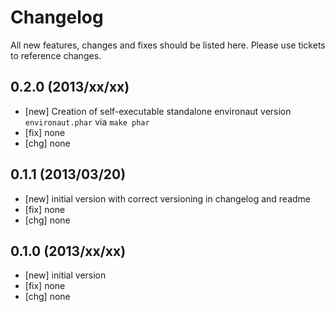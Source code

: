 # Changelog

All new features, changes and fixes should be listed here. Please use tickets
to reference changes.

## 0.2.0 (2013/xx/xx)

* [new] Creation of self-executable standalone environaut version `environaut.phar` via `make phar`
* [fix] none
* [chg] none

## 0.1.1 (2013/03/20)

* [new] initial version with correct versioning in changelog and readme
* [fix] none
* [chg] none

## 0.1.0 (2013/xx/xx)

* [new] initial version
* [fix] none
* [chg] none
